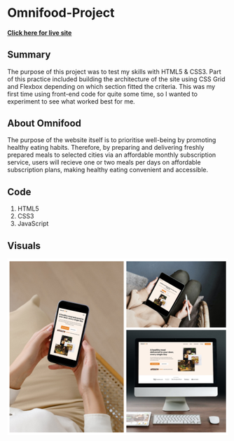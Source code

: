 # Omnifood-Project

#### [Click here for live site](https://wills-omnifood-project.netlify.app/)

## Summary

The purpose of this project was to test my skills with HTML5 & CSS3. Part of this practice included building the architecture of the site using CSS Grid and Flexbox depending on which section fitted the criteria. This was my first time using front-end code for quite some time, so I wanted to experiment to see what worked best for me.

## About Omnifood

The purpose of the website itself is to prioritise well-being by promoting healthy eating habits. Therefore, by preparing and delivering freshly prepared meals to selected cities via an affordable monthly subscription service, users will recieve one or two meals per days on affordable subscription plans, making healthy eating convenient and accessible.

## Code

1. HTML5
2. CSS3
3. JavaScript

## Visuals

![](Omnifood-Project/img/omnifood-versions.png)
